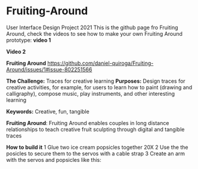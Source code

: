# Fruiting-Around
User Interface Design Project 2021 
This is the github page fro Fruiting Around, check the videos to see how to make your own Fruiting Around prototype:
**video 1** 

**Video 2**

**Fruiting Around**
https://github.com/daniel-quiroga/Fruiting-Around/issues/1#issue-802251566

**The Challenge:** Traces for creative learning
**Purposes:** Design traces for creative activities, for example, for users to learn how to paint (drawing and calligraphy), compose music, play instruments, and other interesting learning

**Keywords:** Creative, fun, tangible

**Fruiting Around**: Fruiting Around enables couples in long distance relationships to teach creative fruit sculpting through digital and tangible traces
  
**How to build it**
1 Glue two ice cream popsicles together 20X
2 Use the the posicles to secure them to the servos with a cable strap
3 Create an arm with the servos and popsicles like this:
